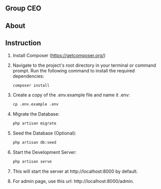 ## Group CEO

## About

## Instruction
1. Install Composer (https://getcomposer.org/)
2. Navigate to the project's root directory in your terminal or command prompt. Run the following command to install the required dependencies:
   
   ```bat
   composer install
   ```

3. Create a copy of the .env.example file and name it .env:

   ```bat
   cp .env.example .env
   ```

4. Migrate the Database:

   ```bat
   php artisan migrate
   ```

5. Seed the Database (Optional):

   ```bat
   php artisan db:seed
   ```

6. Start the Development Server:

   ```bat
   php artisan serve
   ```

7. This will start the server at http://localhost:8000 by default.
8. For admin page, use this url: http://localhost:8000/admin.
